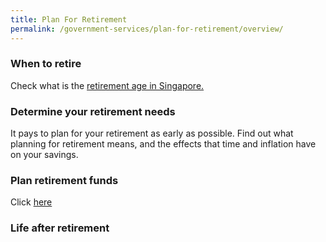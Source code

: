 ```yaml
---
title: Plan For Retirement
permalink: /government-services/plan-for-retirement/overview/
---
```


### When to retire

Check what is the <a href="https://www.mom.gov.sg/employment-practices/retirement" target="_blank">retirement age in Singapore.</a>

### Determine your retirement needs

It pays to plan for your retirement as early as possible. Find out what planning for retirement means, and the effects that time and inflation have on your savings.

### Plan retirement funds

Click [here](/government-services/plan-for-retirement/plan-retirement-funds/)

### Life after retirement